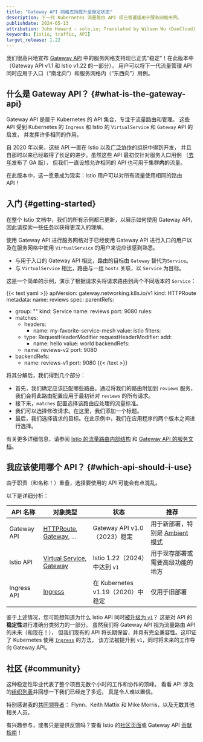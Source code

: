 ```yaml
---
title: "Gateway API 网格支持提升至稳定状态"
description: 下一代 Kubernetes 流量路由 API 现已普遍适用于服务网格用例。
publishdate: 2024-05-13
attribution: John Howard - solo.io; Translated by Wilson Wu (DaoCloud)
keywords: [istio, traffic, API]
target_release: 1.22
---
```

<!-- markdownlint-disable-file MD007 -->

我们很高兴地宣布 [Gateway API](https://gateway-api.sigs.k8s.io/)
中的服务网格支持现已正式“稳定”！在此版本中（Gateway API v1.1 和 Istio v1.22 的一部分），
用户可以将下一代流量管理 API 同时应用于入口（“南北向”）和服务网格内（“东西向”）用例。

## 什么是 Gateway API？ {#what-is-the-gateway-api}

Gateway API 是属于 Kubernetes 的 API 集合，专注于流量路由和管理。
这些 API 受到 Kubernetes 的 `Ingress` 和 Istio 的 `VirtualService` 和 `Gateway` API 的启发，
并发挥许多相同的作用。

自 2020 年以来，这些 API 一直在 Istio 以及[广泛协作](https://gateway-api.sigs.k8s.io/implementations/)的组织中得到开发，
并且自那时以来已经取得了长足的进步。虽然这些 API 最初仅针对服务入口用例
（[去年](https://kubernetes.io/zh-cn/blog/2023/10/31/gateway-api-ga/)发布了 GA 版），
但我们一直设想允许相同的 API 也可用于集群**内**的流量。

在此版本中，这一愿景成为现实：Istio 用户可以对所有流量使用相同的路由 API！

## 入门 {#getting-started}

在整个 Istio 文档中，我们的所有示例都已更新，以展示如何使用 Gateway API，
因此请探索一些[任务](/zh/docs/tasks/traffic-management/)以获得更深入的理解。

使用 Gateway API 进行服务网格对于已经使用 Gateway API
进行入口的用户以及在服务网格中使用 `VirtualService` 的用户来说应该感到熟悉。

* 与用于入口的 Gateway API 相比，路由的目标由 `Gateway` 替代为`Service`。
* 与 `VirtualService` 相比，路由与一组 `hosts` 关联，以 `Service` 为目标。

这是一个简单的示例，演示了根据请求头将请求路由到两个不同版本的 `Service`：

{{< text yaml >}}
apiVersion: gateway.networking.k8s.io/v1
kind: HTTPRoute
metadata:
  name: reviews
spec:
  parentRefs:
  - group: ""
    kind: Service
    name: reviews
    port: 9080
  rules:
  - matches:
    - headers:
      - name: my-favorite-service-mesh
        value: istio
    filters:
    - type: RequestHeaderModifier
      requestHeaderModifier:
      add:
        - name: hello
          value: world
    backendRefs:
    - name: reviews-v2
      port: 9080
  - backendRefs:
    - name: reviews-v1
      port: 9080
{{< /text >}}

将其分解后，我们得到几个部分：
* 首先，我们确定应该匹配哪些路由。通过将我们的路由附加到 `reviews` 服务，
  我们会将此路由配置应用于最初针对 `reviews` 的所有请求。
* 接下来，`matches` 配置选择该路由应处理的流量标准。
* 我们可以选择修改请求。在这里，我们添加一个标题。
* 最后，我们选择请求的目标。在此示例中，我们在应用程序的两个版本之间进行选择。

有关更多详细信息，请参阅 [Istio 的流量路由内部结构](/zh/docs/ops/configuration/traffic-management/traffic-routing/) 和
[Gateway API 的服务文档](https://gateway-api.sigs.k8s.io/mesh/service-facets/)。

## 我应该使用哪个 API？ {#which-api-should-i-use}

由于职责（和名称！）重叠，选择要使用的 API 可能会有点混乱。

以下是详细分析：

| API 名称     | 对象类型                                                                                                                           | 状态                            | 推荐                                                             |
|--------------|---------------------------------------------------------------------------------------------------------------------------------------|-----------------------------------|----------------------------------------------------------------------------|
| Gateway API | [HTTPRoute](https://gateway-api.sigs.k8s.io/api-types/httproute/), [Gateway](https://gateway-api.sigs.k8s.io/api-types/gateway/), ... | Gateway API v1.0（2023）稳定 | 用于新部署，特别是 [Ambient 模式](/zh/docs/ambient/) |
| Istio API   | [Virtual Service](/zh/docs/reference/config/networking/virtual-service/), [Gateway](/zh/docs/reference/config/networking/gateway/)          | Istio 1.22（2024）中达到 `v1`       | 用于现存部署或需要高级功能的地方      |
| Ingress API  | [Ingress](https://kubernetes.io/zh-cn/docs/concepts/services-networking/ingress)                                                            | 在 Kubernetes v1.19（2020）中稳定 | 仅用于旧部署                                          |

鉴于上述情况，您可能想知道为什么 Istio API 同时[被升级为 `v1`](/zh/blog/2024/v1-apis)？
这是对 API 的**稳定性**进行准确分类努力的一部分。
虽然我们将 Gateway API 视为流量路由 API 的未来（和现在！），
但我们现有的 API 将长期保留，并具有完全兼容性。这印证了 Kubernetes
使用 [`Ingress`](https://kubernetes.io/zh-cn/docs/concepts/services-networking/ingress/) 的方法，
该方法被提升到 `v1`，同时将未来的工作导向 Gateway API。

## 社区 {#community}

这种稳定性毕业代表了整个项目无数个小时的工作和协作的顶峰。
看看 API 涉及的[组织列表](https://gateway-api.sigs.k8s.io/implementations/)并回想一下我们已经走了多远，
真是令人难以置信。

特别感谢我的[共同领导者](https://gateway-api.sigs.k8s.io/mesh/gamma/)：
Flynn、Keith Mattix 和 Mike Morris，以及无数其他相关人员。

有兴趣参与，或者只是提供反馈吗？查看 Istio 的[社区页面](/zh/get-involved/)或
Gateway API [贡献指南](https://gateway-api.sigs.k8s.io/contributing/)！
